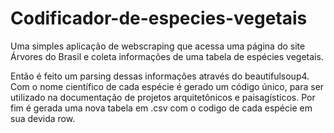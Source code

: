 # Codificador-de-especies-vegetais

Uma simples aplicação de webscraping que acessa uma página do site Árvores do Brasil e coleta informações de uma tabela de espécies vegetais.

Então é feito um parsing dessas informações através do beautifulsoup4. Com o nome científico de cada espécie é gerado um código único, para ser utilizado na documentação de projetos arquitetônicos e paisagísticos. Por fim é gerada uma nova tabela em .csv com o codigo de cada espécie em sua devida row. 
